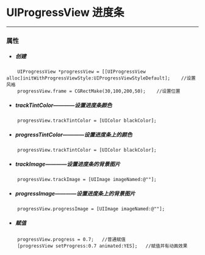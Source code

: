# UIProgressView 进度条
***
### 属性
- ##### 创建
```
    UIProgressView *progressView = [[UIProgressView alloc]initWithProgressViewStyle:UIProgressViewStyleDefault];    //设置风格
    progressView.frame = CGRectMake(30,100,200,50);    //设置位置
```

- ##### trackTintColor————设置进度条颜色
```
    progressView.trackTintColor = [UIColor blackColor];
```

- ##### progressTintColor————设置进度条上的颜色
```
    progressView.trackTintColor = [UIColor blackColor];
```

- ##### trackImage————设置进度条的背景图片
```
    progressView.trackImage = [UIImage imageNamed:@""];
```

- ##### progressImage————设置进度条上的背景图片
```
    progressView.progressImage = [UIImage imageNamed:@""];
```

- ##### 赋值
```
    progressView.progress = 0.7;   //普通赋值
    [progressView setProgress:0.7 animated:YES];   //赋值并有动画效果
```